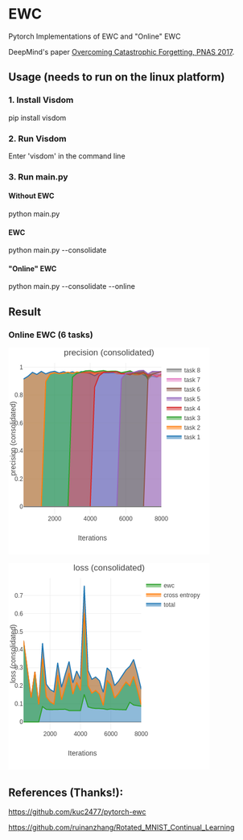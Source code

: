 # EWC
Pytorch Implementations of EWC and "Online" EWC

DeepMind's paper [Overcoming Catastrophic Forgetting, PNAS 2017](https://arxiv.org/abs/1612.00796).

## Usage (needs to run on the linux platform)

### 1. Install Visdom 

pip install visdom

### 2. Run Visdom 

Enter 'visdom' in the command line

### 3. Run main.py

#### Without EWC

python main.py 

#### EWC

python main.py --consolidate 

#### "Online" EWC

python main.py --consolidate --online     


## Result

### Online EWC (6 tasks)

![image](https://github.com/Yuxing-Wang-THU/EWC/blob/main/result/online-ewc.png)


![image](https://github.com/Yuxing-Wang-THU/EWC/blob/main/result/online-ewc-loss.png)

## References (Thanks!):

https://github.com/kuc2477/pytorch-ewc

https://github.com/ruinanzhang/Rotated_MNIST_Continual_Learning
